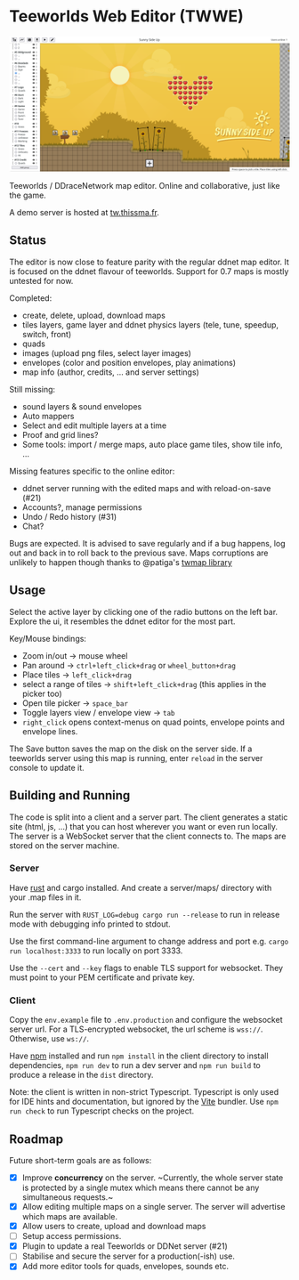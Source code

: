 # Teeworlds Web Editor (TWWE)

![TWWE on Sunny Side Up by Ravie.](screenshots/sunny.png)

Teeworlds / DDraceNetwork map editor. Online and collaborative, just like the game.

A demo server is hosted at [tw.thissma.fr](https://tw.thissma.fr).


## Status

The editor is now close to feature parity with the regular ddnet map editor. It is focused on the ddnet flavour of teeworlds. Support for 0.7 maps is mostly untested for now.

Completed:
 * create, delete, upload, download maps
 * tiles layers, game layer and ddnet physics layers (tele, tune, speedup, switch, front)
 * quads
 * images (upload png files, select layer images)
 * envelopes (color and position envelopes, play animations)
 * map info (author, credits, … and server settings)
 
Still missing:
 * sound layers & sound envelopes
 * Auto mappers
 * Select and edit multiple layers at a time
 * Proof and grid lines?
 * Some tools: import / merge maps, auto place game tiles, show tile info, …
 
Missing features specific to the online editor:
 * ddnet server running with the edited maps and with reload-on-save (#21)
 * Accounts?, manage permissions
 * Undo / Redo history (#31)
 * Chat?
 
Bugs are expected. It is advised to save regularly and if a bug happens, log out and back in to roll back to the previous save.
Maps corruptions are unlikely to happen though thanks to @patiga's [twmap library](https://gitlab.com/Patiga/twmap)

## Usage

Select the active layer by clicking one of the radio buttons on the left bar. Explore the ui, it resembles the ddnet editor for the most part.

Key/Mouse bindings:
 * Zoom in/out -> mouse wheel
 * Pan around -> `ctrl+left_click+drag` or `wheel_button+drag`
 * Place tiles -> `left_click+drag`
 * select a range of tiles -> `shift+left_click+drag` (this applies in the picker too)
 * Open tile picker -> `space_bar`
 * Toggle layers view / envelope view -> `tab`
 * `right_click` opens context-menus on quad points, envelope points and envelope lines.

The Save button saves the map on the disk on the server side. If a teeworlds server using this map is running, enter `reload` in the server console to update it.

## Building and Running

The code is split into a client and a server part. The client generates a static site (html, js, …) that you can host wherever you want or even run locally. The server is a WebSocket server that the client connects to. The maps are stored on the server machine.

### Server

Have [rust](https://www.rust-lang.org/) and cargo installed. And create a server/maps/ directory with your .map files in it.

Run the server with `RUST_LOG=debug cargo run --release` to run in release mode with debugging info printed to stdout.

Use the first command-line argument to change address and port e.g. `cargo run localhost:3333` to run locally on port 3333.

Use the `--cert` and `--key` flags to enable TLS support for websocket. They must point to your PEM certificate and private key.

### Client

Copy the `env.example` file to `.env.production` and configure the websocket server url. For a TLS-encrypted websocket, the url scheme is `wss://`. Otherwise, use `ws://`.

Have [npm](https://www.npmjs.com/) installed and run `npm install` in the client directory to install dependencies, `npm run dev` to run a dev server and `npm run build` to produce a release in the `dist` directory.

Note: the client is written in non-strict Typescript. Typescript is only used for IDE hints and documentation, but ignored by the [Vite](https://vitejs.dev/guide/features.html#typescript) bundler.
Use `npm run check` to run Typescript checks on the project.

## Roadmap

Future short-term goals are as follows:

 - [x] Improve **concurrency** on the server. ~Currently, the whole server state is protected by a single mutex which means there cannot be any simultaneous requests.~
 - [x] Allow editing multiple maps on a single server. The server will advertise which maps are available.
 - [x] Allow users to create, upload and download maps
 - [ ] Setup access permissions.
 - [x] Plugin to update a real Teeworlds or DDNet server (#21)
 - [ ] Stabilise and secure the server for a production(-ish) use.
 - [x] Add more editor tools for quads, envelopes, sounds etc.
